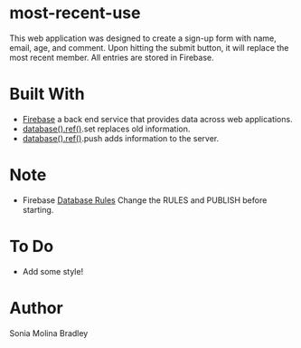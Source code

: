 # most-recent-use
This web application was designed to create a sign-up form with name, email, age, and comment.  Upon hitting the submit button, it will replace the most recent member.  All entries are stored in Firebase.

# Built With
* [Firebase](https://firebase.google.com/?authuser=0) a back end service that provides data across web applications.
* [database().ref()](https://firebase.google.com/docs/reference/js/firebase.database.Reference).set  replaces old information.
* [database().ref()](https://firebase.google.com/docs/reference/js/firebase.database.Reference).push adds information to the server.

# Note
* Firebase [Database Rules](https://firebase.google.com/docs/database/security/) Change the RULES and PUBLISH before starting.

# To Do
* Add some style!

# Author
Sonia Molina Bradley